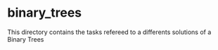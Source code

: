 # binary_trees
This directory contains the tasks refereed to a differents solutions of a Binary Trees
